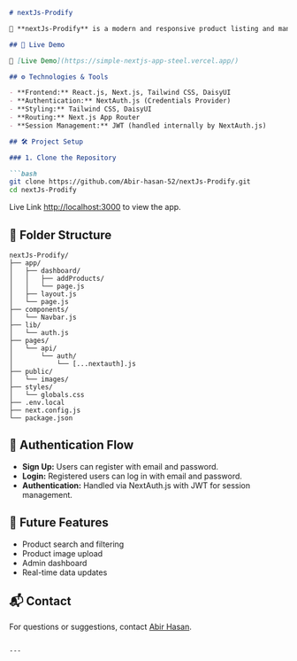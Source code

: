  
 

````markdown
# nextJs-Prodify

🎯 **nextJs-Prodify** is a modern and responsive product listing and management application built with Next.js, Tailwind CSS, DaisyUI, and NextAuth.js. It allows users to add, edit, delete products, and provides login/signup functionality.

## 🚀 Live Demo

🔗 [Live Demo](https://simple-nextjs-app-steel.vercel.app/)

## ⚙️ Technologies & Tools

- **Frontend:** React.js, Next.js, Tailwind CSS, DaisyUI
- **Authentication:** NextAuth.js (Credentials Provider)
- **Styling:** Tailwind CSS, DaisyUI
- **Routing:** Next.js App Router
- **Session Management:** JWT (handled internally by NextAuth.js)

## 🛠️ Project Setup

### 1. Clone the Repository

```bash
git clone https://github.com/Abir-hasan-52/nextJs-Prodify.git
cd nextJs-Prodify
````

Live Link [http://localhost:3000](https://simple-nextjs-app-steel.vercel.app/) to view the app.

## 📂 Folder Structure

```
nextJs-Prodify/
├── app/
│   ├── dashboard/
│   │   ├── addProducts/
│   │   └── page.js
│   ├── layout.js
│   └── page.js
├── components/
│   └── Navbar.js
├── lib/
│   └── auth.js
├── pages/
│   └── api/
│       └── auth/
│           └── [...nextauth].js
├── public/
│   └── images/
├── styles/
│   └── globals.css
├── .env.local
├── next.config.js
└── package.json
```

## 🔐 Authentication Flow

* **Sign Up:** Users can register with email and password.
* **Login:** Registered users can log in with email and password.
* **Authentication:** Handled via NextAuth.js with JWT for session management.

## 🧪 Future Features

* Product search and filtering
* Product image upload
* Admin dashboard
* Real-time data updates

## 📬 Contact

For questions or suggestions, contact [Abir Hasan](https://github.com/Abir-hasan-52).

```

---
 
